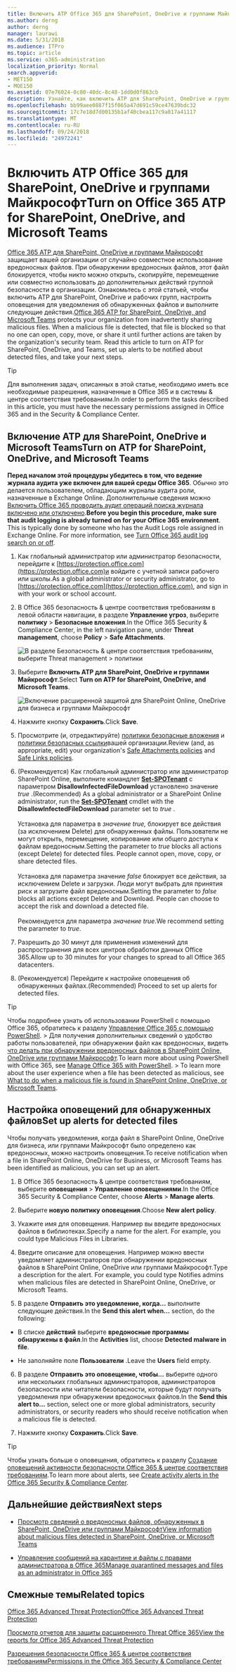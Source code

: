 ```yaml
---
title: Включить ATP Office 365 для SharePoint, OneDrive и группами Майкрософт
ms.author: derng
author: derng
manager: laurawi
ms.date: 5/31/2018
ms.audience: ITPro
ms.topic: article
ms.service: o365-administration
localization_priority: Normal
search.appverid:
- MET150
- MOE150
ms.assetid: 07e76024-0c80-40dc-8c48-1dd0d0f863cb
description: Узнайте, как включить ATP для SharePoint, OneDrive и групп, включая способ настройки оповещения об обнаруженных файлах.
ms.openlocfilehash: bb99aee0887f15f065a47d691c59ce47639bdc32
ms.sourcegitcommit: 17c7e18d7d00135b1af40cbea117c9a817a41117
ms.translationtype: MT
ms.contentlocale: ru-RU
ms.lasthandoff: 09/24/2018
ms.locfileid: "24972241"
---
```

# <a name="turn-on-office-365-atp-for-sharepoint-onedrive-and-microsoft-teams"></a><span data-ttu-id="bb0cb-103">Включить ATP Office 365 для SharePoint, OneDrive и группами Майкрософт</span><span class="sxs-lookup"><span data-stu-id="bb0cb-103">Turn on Office 365 ATP for SharePoint, OneDrive, and Microsoft Teams</span></span>

<span data-ttu-id="bb0cb-p101">[Office 365 ATP для SharePoint, OneDrive и группами Майкрософт](atp-for-spo-odb-and-teams.md) защищает вашей организации от случайно совместное использование вредоносных файлов. При обнаружении вредоносных файлов, этот файл блокируется, чтобы никто можно открыть, скопируйте, перемещение или совместно использовать до дополнительных действий группой безопасности в организации. Ознакомьтесь с этой статьей, чтобы включить ATP для SharePoint, OneDrive и рабочих групп, настроить оповещения для уведомления об обнаруженных файлов и выполните следующие действия.</span><span class="sxs-lookup"><span data-stu-id="bb0cb-p101">[Office 365 ATP for SharePoint, OneDrive, and Microsoft Teams](atp-for-spo-odb-and-teams.md) protects your organization from inadvertently sharing malicious files. When a malicious file is detected, that file is blocked so that no one can open, copy, move, or share it until further actions are taken by the organization's security team. Read this article to turn on ATP for SharePoint, OneDrive, and Teams, set up alerts to be notified about detected files, and take your next steps.</span></span> 
  
> [!TIP]
> <span data-ttu-id="bb0cb-107">Для выполнения задач, описанных в этой статье, необходимо иметь все необходимые разрешения, назначенные в Office 365 и в системы &amp; центре соответствия требованиям.</span><span class="sxs-lookup"><span data-stu-id="bb0cb-107">In order to perform the tasks described in this article, you must have the necessary permissions assigned in Office 365 and in the Security &amp; Compliance Center.</span></span>
  
## <a name="turn-on-atp-for-sharepoint-onedrive-and-microsoft-teams"></a><span data-ttu-id="bb0cb-108">Включение ATP для SharePoint, OneDrive и Microsoft Teams</span><span class="sxs-lookup"><span data-stu-id="bb0cb-108">Turn on ATP for SharePoint, OneDrive, and Microsoft Teams</span></span>

 <span data-ttu-id="bb0cb-p102">**Перед началом этой процедуры убедитесь в том, что ведение журнала аудита уже включен для вашей среды Office 365**. Обычно это делается пользователем, обладающим журналы аудита роли, назначенные в Exchange Online. Дополнительные сведения можно [Включить Office 365 проводить аудит операций поиска журнала включено или отключено](turn-audit-log-search-on-or-off.md).</span><span class="sxs-lookup"><span data-stu-id="bb0cb-p102">**Before you begin this procedure, make sure that audit logging is already turned on for your Office 365 environment**. This is typically done by someone who has the Audit Logs role assigned in Exchange Online. For more information, see [Turn Office 365 audit log search on or off](turn-audit-log-search-on-or-off.md).</span></span>
  
1. <span data-ttu-id="bb0cb-112">Как глобальный администратор или администратор безопасности, перейдите к [https://protection.office.com](https://protection.office.com)и войдите с учетной записи рабочего или школы.</span><span class="sxs-lookup"><span data-stu-id="bb0cb-112">As a global administrator or security administrator, go to [https://protection.office.com](https://protection.office.com), and sign in with your work or school account.</span></span>
    
2. <span data-ttu-id="bb0cb-113">В Office 365 безопасность &amp; центре соответствия требованиям в левой области навигации, в разделе **Управление угроз**, выберите **политику** \> **Безопасные вложения**.</span><span class="sxs-lookup"><span data-stu-id="bb0cb-113">In the Office 365 Security &amp; Compliance Center, in the left navigation pane, under **Threat management**, choose **Policy** \> **Safe Attachments**.</span></span>
    
    ![В разделе Безопасность &amp; центре соответствия требованиям, выберите Threat management \> политики](media/08849c91-f043-4cd1-a55e-d440c86442f2.png)
  
3. <span data-ttu-id="bb0cb-115">Выберите **Включить ATP для SharePoint, OneDrive и группами Майкрософт**.</span><span class="sxs-lookup"><span data-stu-id="bb0cb-115">Select **Turn on ATP for SharePoint, OneDrive, and Microsoft Teams**.</span></span>
    
    ![Включение расширенной защитой для SharePoint Online, OneDrive для бизнеса и группами Майкрософт](media/48cfaace-59cc-4e60-bf86-05ff6b99bdbf.png)
  
4. <span data-ttu-id="bb0cb-117">Нажмите кнопку **Сохранить**.</span><span class="sxs-lookup"><span data-stu-id="bb0cb-117">Click **Save**.</span></span>
    
5. <span data-ttu-id="bb0cb-118">Просмотрите (и, отредактируйте) [политики безопасные вложения](set-up-atp-safe-attachments-policies.md) и [политики безопасных ссылки](set-up-atp-safe-links-policies.md)вашей организации.</span><span class="sxs-lookup"><span data-stu-id="bb0cb-118">Review (and, as appropriate, edit) your organization's [Safe Attachments policies](set-up-atp-safe-attachments-policies.md) and [Safe Links policies](set-up-atp-safe-links-policies.md).</span></span>
    
6. <span data-ttu-id="bb0cb-119">(Рекомендуется) Как глобальный администратор или администратор SharePoint Online, выполните командлет **[Set-SPOTenant](https://docs.microsoft.com/powershell/module/sharepoint-online/Set-SPOTenant?view=sharepoint-ps)** с параметром **DisallowInfectedFileDownload** установлено значение *true* .</span><span class="sxs-lookup"><span data-stu-id="bb0cb-119">(Recommended) As a global administrator or a SharePoint Online administrator, run the **[Set-SPOTenant](https://docs.microsoft.com/powershell/module/sharepoint-online/Set-SPOTenant?view=sharepoint-ps)** cmdlet with the **DisallowInfectedFileDownload** parameter set to  *true*  .</span></span> <br/><br/><span data-ttu-id="bb0cb-p103">Установка для параметра в *значение true,* блокирует все действия (за исключением Delete) для обнаруженных файлы. Пользователи не могут открыть, перемещение, копирование или общего доступа к файлам вредоносным.</span><span class="sxs-lookup"><span data-stu-id="bb0cb-p103">Setting the parameter to *true* blocks all actions (except Delete) for detected files. People cannot open, move, copy, or share detected files. </span></span><br/><br/><span data-ttu-id="bb0cb-p104">Установка для параметра значение *false* блокирует все действия, за исключением Delete и загрузки. Люди могут выбрать для принятия риск и загрузите файл вредоносным.</span><span class="sxs-lookup"><span data-stu-id="bb0cb-p104">Setting the parameter to *false* blocks all actions except Delete and Download. People can choose to accept the risk and download a detected file. </span></span><br/><br/><span data-ttu-id="bb0cb-124">Рекомендуется для параметра *значение true*.</span><span class="sxs-lookup"><span data-stu-id="bb0cb-124">We recommend setting the parameter to *true*.</span></span> 
   
7. <span data-ttu-id="bb0cb-125">Разрешить до 30 минут для применения изменений для распространения для всех центров обработки данных Office 365.</span><span class="sxs-lookup"><span data-stu-id="bb0cb-125">Allow up to 30 minutes for your changes to spread to all Office 365 datacenters.</span></span>
    
8. <span data-ttu-id="bb0cb-126">(Рекомендуется) Перейдите к настройке оповещения об обнаруженных файлах.</span><span class="sxs-lookup"><span data-stu-id="bb0cb-126">(Recommended) Proceed to set up alerts for detected files.</span></span>
    
> [!TIP]
> <span data-ttu-id="bb0cb-p105">Чтобы подробнее узнать об использовании PowerShell с помощью Office 365, обратитесь к разделу [Управление Office 365 с помощью PowerShell](https://docs.microsoft.com/office365/enterprise/powershell/manage-office-365-with-office-365-powershell). > Для получения дополнительных сведений о удобство работы пользователей, при обнаружении файл как вредоносных, видеть [что делать при обнаружении вредоносных файлов в SharePoint Online, OneDrive или группами Майкрософт](https://support.office.com/article/01e902ad-a903-4e0f-b093-1e1ac0c37ad2).</span><span class="sxs-lookup"><span data-stu-id="bb0cb-p105">To learn more about using PowerShell with Office 365, see [Manage Office 365 with PowerShell](https://docs.microsoft.com/office365/enterprise/powershell/manage-office-365-with-office-365-powershell). > To learn more about the user experience when a file has been detected as malicious, see [What to do when a malicious file is found in SharePoint Online, OneDrive, or Microsoft Teams](https://support.office.com/article/01e902ad-a903-4e0f-b093-1e1ac0c37ad2).</span></span> 
  
## <a name="set-up-alerts-for-detected-files"></a><span data-ttu-id="bb0cb-129">Настройка оповещений для обнаруженных файлов</span><span class="sxs-lookup"><span data-stu-id="bb0cb-129">Set up alerts for detected files</span></span>

<span data-ttu-id="bb0cb-130">Чтобы получать уведомления, когда файл в SharePoint Online, OneDrive для бизнеса, или группами Майкрософт было определено как вредоносных, можно настроить оповещения.</span><span class="sxs-lookup"><span data-stu-id="bb0cb-130">To receive notification when a file in SharePoint Online, OneDrive for Business, or Microsoft Teams has been identified as malicious, you can set up an alert.</span></span>
  
1. <span data-ttu-id="bb0cb-131">В Office 365 безопасность &amp; центре соответствия требованиям, выберите **оповещения** \> **Управление оповещениями**.</span><span class="sxs-lookup"><span data-stu-id="bb0cb-131">In the Office 365 Security &amp; Compliance Center, choose **Alerts** \> **Manage alerts**.</span></span>
    
2. <span data-ttu-id="bb0cb-132">Выберите **новую политику оповещения**.</span><span class="sxs-lookup"><span data-stu-id="bb0cb-132">Choose **New alert policy**.</span></span>
    
3. <span data-ttu-id="bb0cb-p106">Укажите имя для оповещения. Например вы введите вредоносных файлов в библиотеках.</span><span class="sxs-lookup"><span data-stu-id="bb0cb-p106">Specify a name for the alert. For example, you could type Malicious Files in Libraries.</span></span>
    
4. <span data-ttu-id="bb0cb-p107">Введите описание для оповещения. Например можно ввести уведомляет администраторов при обнаружении вредоносных файлов в SharePoint Online, OneDrive или группами Майкрософт.</span><span class="sxs-lookup"><span data-stu-id="bb0cb-p107">Type a description for the alert. For example, you could type Notifies admins when malicious files are detected in SharePoint Online, OneDrive, or Microsoft Teams.</span></span>
    
5. <span data-ttu-id="bb0cb-137">В разделе **Отправить это уведомление, когда...** выполните следующие действия.</span><span class="sxs-lookup"><span data-stu-id="bb0cb-137">In the **Send this alert when...** section, do the following:</span></span> 
    
  - <span data-ttu-id="bb0cb-138">В списке **действий** выберите **вредоносные программы обнаружены в файл**.</span><span class="sxs-lookup"><span data-stu-id="bb0cb-138">In the **Activities** list, choose **Detected malware in file**.</span></span>
    
  - <span data-ttu-id="bb0cb-139">Не заполняйте поле **Пользователи** .</span><span class="sxs-lookup"><span data-stu-id="bb0cb-139">Leave the **Users** field empty.</span></span> 
    
6. <span data-ttu-id="bb0cb-140">В разделе **Отправить это оповещение, чтобы...** выберите одного или нескольких глобальных администраторов, администраторов безопасности или читатели безопасности, которые будут получать уведомления при обнаружении вредоносных файлов.</span><span class="sxs-lookup"><span data-stu-id="bb0cb-140">In the **Send this alert to...** section, select one or more global administrators, security administrators, or security readers who should receive notification when a malicious file is detected.</span></span> 
    
7. <span data-ttu-id="bb0cb-141">Нажмите кнопку **Сохранить**.</span><span class="sxs-lookup"><span data-stu-id="bb0cb-141">Click **Save**.</span></span>
    
> [!TIP]
> <span data-ttu-id="bb0cb-142">Чтобы узнать больше о оповещения, обратитесь к разделу [Создание оповещений активности безопасности Office 365 &amp; центре соответствия требованиям](create-activity-alerts.md).</span><span class="sxs-lookup"><span data-stu-id="bb0cb-142">To learn more about alerts, see [Create activity alerts in the Office 365 Security &amp; Compliance Center](create-activity-alerts.md).</span></span> 
  
## <a name="next-steps"></a><span data-ttu-id="bb0cb-143">Дальнейшие действия</span><span class="sxs-lookup"><span data-stu-id="bb0cb-143">Next steps</span></span>

- [<span data-ttu-id="bb0cb-144">Просмотр сведений о вредоносных файлов, обнаруженных в SharePoint, OneDrive или группами Майкрософт</span><span class="sxs-lookup"><span data-stu-id="bb0cb-144">View information about malicious files detected in SharePoint, OneDrive, or Microsoft Teams</span></span>](malicious-files-detected-in-spo-odb-or-teams.md)
    
- [<span data-ttu-id="bb0cb-145">Управление сообщений на карантине и файлы с правами администратора в Office 365</span><span class="sxs-lookup"><span data-stu-id="bb0cb-145">Manage quarantined messages and files as an administrator in Office 365</span></span>](manage-quarantined-messages-and-files.md)
    
## <a name="related-topics"></a><span data-ttu-id="bb0cb-146">Смежные темы</span><span class="sxs-lookup"><span data-stu-id="bb0cb-146">Related topics</span></span>

[<span data-ttu-id="bb0cb-147">Office 365 Advanced Threat Protection</span><span class="sxs-lookup"><span data-stu-id="bb0cb-147">Office 365 Advanced Threat Protection</span></span>](office-365-atp.md)
  
[<span data-ttu-id="bb0cb-148">Просмотр отчетов для защиты расширенного Threat Office 365</span><span class="sxs-lookup"><span data-stu-id="bb0cb-148">View the reports for Office 365 Advanced Threat Protection</span></span>](view-reports-for-atp.md)
  
[<span data-ttu-id="bb0cb-149">Разрешения безопасности Office 365 &amp; центре соответствия требованиям</span><span class="sxs-lookup"><span data-stu-id="bb0cb-149">Permissions in the Office 365 Security &amp; Compliance Center</span></span>](permissions-in-the-security-and-compliance-center.md)
  

